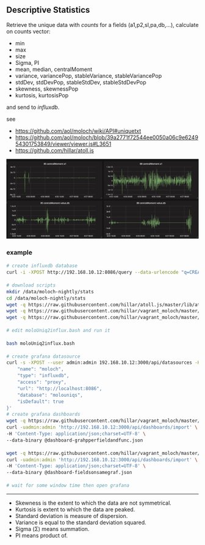 ## Descriptive Statistics

Retrieve the unique data with *counts* for a fields (a1,p2,sl,pa,db,...), calculate on counts vector:
* min
* max
* size
* Sigma, PI
* mean, median, centralMoment
* variance, variancePop, stableVariance, stableVariancePop
* stdDev, stdDevPop, stableStdDev, stableStdDevPop
* skewness, skewnessPop
* kurtosis, kurtosisPop

and send to *influxdb*.

see
* https://github.com/aol/moloch/wiki/API#uniquetxt
* https://github.com/aol/moloch/blob/39a2771f72544ee0050a06c9e624954301753849/viewer/viewer.js#L3651
* https://github.com/hillar/atoll.js

![centralMoment](../Screen_Shot_2017-05-10_at_12.06.05.png)

### example

```bash
# create influxdb database
curl -i -XPOST http://192.168.10.12:8086/query --data-urlencode "q=CREATE DATABASE molouniqs"

# download scripts
mkdir /data/moloch-nightly/stats
cd /data/moloch-nightly/stats
wget -q https://raw.githubusercontent.com/hillar/atoll.js/master/lib/atoll.js
wget -q https://raw.githubusercontent.com/hillar/vagrant_moloch/master/stats/vectorstats.js
wget -q https://raw.githubusercontent.com/hillar/vagrant_moloch/master/stats/moloUniq2influx.bash

# edit moloUniq2influx.bash and run it

bash moloUniq2influx.bash

# create grafana datasource
curl -s -XPOST --user admin:admin 192.168.10.12:3000/api/datasources -H "Content-Type: application/json" -d '{
    "name": "moloch",
    "type": "influxdb",
    "access": "proxy",
    "url": "http://localhost:8086",
    "database": "molouniqs",
    "isDefault": true
}'
# create grafana dashboards
wget -q https://raw.githubusercontent.com/hillar/vagrant_moloch/master/stats/dashboard-grahpperfieldandfunc.json
curl -uadmin:admin 'http://192.168.10.12:3000/api/dashboards/import' \
-H 'Content-Type: application/json;charset=UTF-8' \
--data-binary @dashboard-grahpperfieldandfunc.json

wget -q https://raw.githubusercontent.com/hillar/vagrant_moloch/master/stats/dashboard-fieldsonsamegraf.json
curl -uadmin:admin 'http://192.168.10.12:3000/api/dashboards/import' \
-H 'Content-Type: application/json;charset=UTF-8' \
--data-binary @dashboard-fieldsonsamegraf.json

# wait for some window time then open grafana
```

----

* Skewness is the extent to which the data are not symmetrical.
* Kurtosis is extent to which the data are peaked.
* Standard deviation is measure of dispersion.
* Variance is equal to the standard deviation squared.
* Sigma (Σ) means summation.
* PI means product of. 
